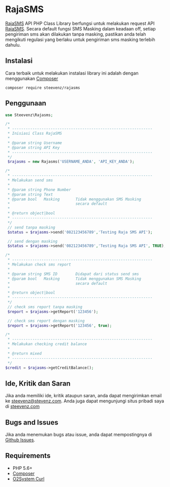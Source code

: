# RajaSMS
[RajaSMS][11] API PHP Class Library berfungsi untuk melakukan request API [RajaSMS][11]. Secara default fungsi SMS Masking dalam keadaan off, setiap pengiriman sms akan dilakukan tanpa masking, pastikan anda 
telah mengikuti regulasi yang berlaku untuk pengiriman sms masking terlebih dahulu.

Instalasi
---------
Cara terbaik untuk melakukan instalasi library ini adalah dengan menggunakan [Composer][7]
```
composer require steevenz/rajasms
```

Penggunaan
----------
```php
use Steevenz\Rajasms;

/*
 * --------------------------------------------------------------
 * Inisiasi Class RajaSMS
 *
 * @param string Username
 * @param string API Key
 * --------------------------------------------------------------
 */
 $rajasms = new Rajasms('USERNAME_ANDA', 'API_KEY_ANDA');

/*
 * --------------------------------------------------------------
 * Melakukan send sms
 *
 * @param string Phone Number
 * @param string Text
 * @param bool   Masking       Tidak menggunakan SMS Masking 
 *                             secara default
 *
 * @return object|bool
 * --------------------------------------------------------------
 */
 // send tanpa masking
 $status = $rajasms->send('082123456789','Testing Raja SMS API');

 // send dengan masking
 $status = $rajasms->send('082123456789','Testing Raja SMS API', TRUE);

/*
 * --------------------------------------------------------------
 * Melakukan check sms report
 *
 * @param string SMS ID        Didapat dari status send sms
 * @param bool   Masking       Tidak menggunakan SMS Masking 
 *                             secara default
 *
 * @return object|bool
 * --------------------------------------------------------------
 */
 // check sms report tanpa masking
 $report = $rajasms->getReport('123456');

 // check sms report dengan masking
 $report = $rajasms->getReport('123456', true);

/*
 * --------------------------------------------------------------
 * Melakukan checking credit balance
 *
 * @return mixed
 * --------------------------------------------------------------
 */
$credit = $rajasms->getCreditBalance();

```

Ide, Kritik dan Saran
---------------------
Jika anda memiliki ide, kritik ataupun saran, anda dapat mengirimkan email ke [steevenz@stevenz.com][3]. 
Anda juga dapat mengunjungi situs pribadi saya di [steevenz.com][1]

Bugs and Issues
---------------
Jika anda menemukan bugs atau issue, anda dapat mempostingnya di [Github Issues][6].

Requirements
------------
- PHP 5.6+
- [Composer][9]
- [O2System Curl][10]

[1]: http://steevenz.com
[2]: http://steevenz.com/blog/rajasms-api
[3]: mailto:steevenz@steevenz.com
[4]: http://github.com/steevenz/rajasms
[5]: http://github.com/steevenz/rajasms/wiki
[6]: http://github.com/steevenz/rajasms/issues
[7]: https://packagist.org/packages/steevenz/rajasms
[9]: https://getcomposer.org
[10]: http://github.com/o2system/curl
[11]: http://raja-sms.com
